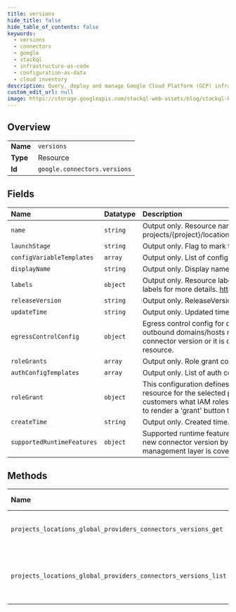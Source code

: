 ```yaml
---
title: versions
hide_title: false
hide_table_of_contents: false
keywords:
  - versions
  - connectors
  - google    
  - stackql
  - infrastructure-as-code
  - configuration-as-data
  - cloud inventory
description: Query, deploy and manage Google Cloud Platform (GCP) infrastructure and resources using SQL
custom_edit_url: null
image: https://storage.googleapis.com/stackql-web-assets/blog/stackql-blog-post-featured-image.png
---
```

  
    

## Overview
<table><tbody>
<tr><td><b>Name</b></td><td><code>versions</code></td></tr>
<tr><td><b>Type</b></td><td>Resource</td></tr>
<tr><td><b>Id</b></td><td><code>google.connectors.versions</code></td></tr>
</tbody></table>

## Fields
| Name | Datatype | Description |
|:-----|:---------|:------------|
| `name` | `string` | Output only. Resource name of the Version. Format: projects/{project}/locations/{location}/providers/{provider}/connectors/{connector}/versions/{version} |
| `launchStage` | `string` | Output only. Flag to mark the version indicating the launch stage. |
| `configVariableTemplates` | `array` | Output only. List of config variables needed to create a connection. |
| `displayName` | `string` | Output only. Display name. |
| `labels` | `object` | Output only. Resource labels to represent user-provided metadata. Refer to cloud documentation on labels for more details. https://cloud.google.com/compute/docs/labeling-resources |
| `releaseVersion` | `string` | Output only. ReleaseVersion of the connector, for example: "1.0.1-alpha". |
| `updateTime` | `string` | Output only. Updated time. |
| `egressControlConfig` | `object` | Egress control config for connector runtime. These configurations define the rules to identify which outbound domains/hosts needs to be whitelisted. It may be a static information for a particular connector version or it is derived from the configurations provided by the customer in Connection resource. |
| `roleGrants` | `array` | Output only. Role grant configurations for this connector version. |
| `authConfigTemplates` | `array` | Output only. List of auth configs supported by the Connector Version. |
| `roleGrant` | `object` | This configuration defines all the Cloud IAM roles that needs to be granted to a particular GCP resource for the selected prinicpal like service account. These configurations will let UI display to customers what IAM roles need to be granted by them. Or these configurations can be used by the UI to render a 'grant' button to do the same on behalf of the user. |
| `createTime` | `string` | Output only. Created time. |
| `supportedRuntimeFeatures` | `object` | Supported runtime features of a connector version. This is passed to the management layer to add a new connector version by the connector developer. Details about how this proto is passed to the management layer is covered in this doc - go/runtime-manifest. |
## Methods
| Name | Accessible by | Required Params | Description |
|:-----|:--------------|:----------------|:------------|
| `projects_locations_global_providers_connectors_versions_get` | `SELECT` | `connectorsId, projectsId, providersId, versionsId` | Gets details of a single connector version. |
| `projects_locations_global_providers_connectors_versions_list` | `SELECT` | `connectorsId, projectsId, providersId` | Lists Connector Versions in a given project and location. |
